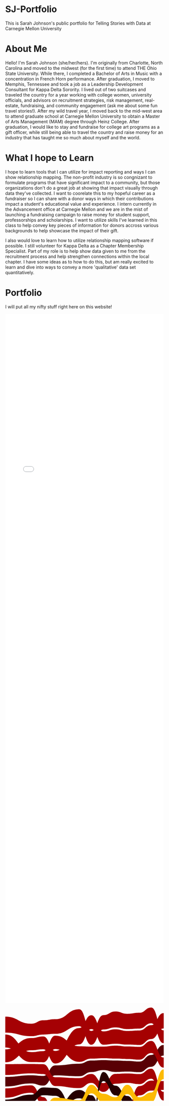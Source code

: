 # SJ-Portfolio
This is Sarah Johnson's public portfolio for Telling Stories with Data at Carnegie Mellon University

# About Me
Hello! I'm Sarah Johnson (she/her/hers). I'm originally from Charlotte, North Carolina and moved to the midwest (for the first time) to attend THE Ohio State University. While there, I completed a Bachelor of Arts in Music with a concentration in French Horn performance. After graduation, I moved to Memphis, Tennessee and took a job as a Leadership Development Consultant for Kappa Delta Sorority. I lived out of two suitcases and traveled the country for a year working with college women, university officials, and advisors on recruitment strategies, risk management, real-estate, fundraising, and community engagement (ask me about some fun travel stories!). After my wild travel year, I moved back to the mid-west area to attend graduate school at Carnegie Mellon University to obtain a Master of Arts Management (MAM) degree through Heinz College. After graduation, I would like to stay and fundraise for college art programs as a gift officer, while still being able to travel the country and raise money for an industry that has taught me so much about myself and the world. 

# What I hope to Learn
I hope to learn tools that I can utilize for impact reporting and ways I can show relationship mapping. The non-profit industry is so congnizant to formulate programs that have significant impact to a community, but those organizations don't do a great job at showing that impact visually through data they've collected. I want to coorelate this to my hopeful career as a fundraiser so I can share with a donor ways in which their contributions impact a student's educational value and experience. I intern currently in the Advancement office at Carnegie Mellon and we are in the mist of launching a fundraising campaign to raise money for student support, professorships and scholarships. I want to utilize skills I've learned in this class to help convey key pieces of information for donors accross various backgrounds to help showcase the impact of their gift. 

I also would love to learn how to utilize relationship mapping software if possible. I still volunteer for Kappa Delta as a Chapter Membership Specialist. Part of my role is to help show data given to me from the recruitment process and help strengthen connections within the local chapter. I have some ideas as to how to do this, but am really excited to learn and dive into ways to convey a more 'qualitative' data set quantitatively. 

# Portfolio
I will put all my nifty stuff right here on this website!
<iframe title="Peanut Slashes to Victory" aria-label="Stacked Bars" id="datawrapper-chart-aYTc9" src="//datawrapper.dwcdn.net/aYTc9/1/" scrolling="no" frameborder="0" style="width: 0; min-width: 100% !important; border: none;" height="2193"></iframe><script type="text/javascript">!function(){"use strict";window.addEventListener("message",function(a){if(void 0!==a.data["datawrapper-height"])for(var e in a.data["datawrapper-height"]){var t=document.getElementById("datawrapper-chart-"+e)||document.querySelector("iframe[src*='"+e+"']");t&&(t.style.height=a.data["datawrapper-height"][e]+"px")}})}();</script>

<svg width="848" height="500" xmlns="http://www.w3.org/2000/svg"><g><path class="layer" d="M0,251.13093501924678C41.30209617755857,251.13093501924678,41.30209617755857,241.39610893749773,82.60419235511714,241.39610893749773C101.84364981504315,241.39610893749773,101.84364981504315,248.22012436525213,121.08310727496917,248.22012436525213C140.00887792848334,248.22012436525213,140.00887792848334,215.66320704055838,158.93464858199755,215.66320704055838C197.09987669543773,215.66320704055838,197.09987669543773,218.4392237804931,235.26510480887794,218.4392237804931C254.50456226880394,218.4392237804931,254.50456226880394,205.18055944439377,273.74401972872994,205.18055944439377C292.77435265104805,205.18055944439377,292.77435265104805,199.03101555834576,311.8046855733662,199.03101555834576C331.04414303329224,199.03101555834576,331.04414303329224,204.93415331454517,350.2836004932182,204.93415331454517C369.20937114673245,204.93415331454517,369.20937114673245,203.76520872310243,388.13514180024663,203.76520872310243C407.37459926017266,203.76520872310243,407.37459926017266,205.60051005769736,426.61405672009863,205.60051005769736C445.53982737361275,205.60051005769736,445.53982737361275,188.47829927051004,464.46559802712693,188.47829927051004C483.70505548705296,188.47829927051004,483.70505548705296,152.8472224235398,502.94451294697905,152.8472224235398C521.8702836004932,152.8472224235398,521.8702836004932,256.6824343122802,540.7960542540073,256.6824343122802C560.0355117139334,256.6824343122802,560.0355117139334,314.33946378550263,579.2749691738595,314.33946378550263C598.3053020961776,314.33946378550263,598.3053020961776,224.0188022097018,617.3356350184956,224.0188022097018C636.5750924784217,224.0188022097018,636.5750924784217,190.5129121908393,655.8145499383477,190.5129121908393C674.7403205918619,190.5129121908393,674.7403205918619,226.8944783402862,693.666091245376,226.8944783402862C712.9055487053021,226.8944783402862,712.9055487053021,225.9649056389259,732.1450061652281,225.9649056389259C751.0707768187424,225.9649056389259,751.0707768187424,260.47332005345356,769.9965474722566,260.47332005345356C789.2360049321826,260.47332005345356,789.2360049321826,265.9560948820712,808.4754623921085,265.9560948820712C828.2377311960543,265.9560948820712,828.2377311960543,222.4507911961042,848,222.4507911961042L848,192.7614427767736C828.2377311960543,192.7614427767736,828.2377311960543,236.59563348551507,808.4754623921085,236.59563348551507C789.2360049321826,236.59563348551507,789.2360049321826,232.03382718699513,769.9965474722566,232.03382718699513C751.0707768187424,232.03382718699513,751.0707768187424,192.947451073838,732.1450061652281,192.947451073838C712.9055487053021,192.947451073838,712.9055487053021,193.9423583760445,693.666091245376,193.9423583760445C674.7403205918619,193.9423583760445,674.7403205918619,157.45500446873913,655.8145499383477,157.45500446873913C636.5750924784217,157.45500446873913,636.5750924784217,193.1320611091832,617.3356350184956,193.1320611091832C598.3053020961776,193.1320611091832,598.3053020961776,292.67394061012163,579.2749691738595,292.67394061012163C560.0355117139334,292.67394061012163,560.0355117139334,229.02072236410612,540.7960542540073,229.02072236410612C521.8702836004932,229.02072236410612,521.8702836004932,119.21521098412646,502.94451294697905,119.21521098412646C483.70505548705296,119.21521098412646,483.70505548705296,150.65832839038882,464.46559802712693,150.65832839038882C445.53982737361275,150.65832839038882,445.53982737361275,171.70606789065204,426.61405672009863,171.70606789065204C407.37459926017266,171.70606789065204,407.37459926017266,169.62935524323245,388.13514180024663,169.62935524323245C369.20937114673245,169.62935524323245,369.20937114673245,168.47986043222465,350.2836004932182,168.47986043222465C331.04414303329224,168.47986043222465,331.04414303329224,167.14849782284054,311.8046855733662,167.14849782284054C292.77435265104805,167.14849782284054,292.77435265104805,168.5008087084715,273.74401972872994,168.5008087084715C254.50456226880394,168.5008087084715,254.50456226880394,178.63477444049184,235.26510480887794,178.63477444049184C197.09987669543773,178.63477444049184,197.09987669543773,183.96667500778472,158.93464858199755,183.96667500778472C140.00887792848334,183.96667500778472,140.00887792848334,217.48516233607512,121.08310727496917,217.48516233607512C101.84364981504315,217.48516233607512,101.84364981504315,215.4247036111658,82.60419235511714,215.4247036111658C41.30209617755857,215.4247036111658,41.30209617755857,220.55911259271562,0,220.55911259271562Z" fill="#590004" title="Brazil"></path><path class="layer" d="M0,174.04943689047815C41.30209617755857,174.04943689047815,41.30209617755857,135.751368807363,82.60419235511714,135.751368807363C101.84364981504315,135.751368807363,101.84364981504315,132.62721909442584,121.08310727496917,132.62721909442584C140.00887792848334,132.62721909442584,140.00887792848334,177.96667500778472,158.93464858199755,177.96667500778472C197.09987669543773,177.96667500778472,197.09987669543773,117.28732074139761,235.26510480887794,117.28732074139761C254.50456226880394,117.28732074139761,254.50456226880394,68.46067385162698,273.74401972872994,68.46067385162698C292.77435265104805,68.46067385162698,292.77435265104805,118.1457153551352,311.8046855733662,118.1457153551352C331.04414303329224,118.1457153551352,331.04414303329224,115.2177749220431,350.2836004932182,115.2177749220431C369.20937114673245,115.2177749220431,369.20937114673245,117.86078603962444,388.13514180024663,117.86078603962444C407.37459926017266,117.86078603962444,407.37459926017266,119.09368660620653,426.61405672009863,119.09368660620653C445.53982737361275,119.09368660620653,445.53982737361275,100.20162331002199,464.46559802712693,100.20162331002199C483.70505548705296,100.20162331002199,483.70505548705296,66.54058943082342,502.94451294697905,66.54058943082342C521.8702836004932,66.54058943082342,521.8702836004932,69.32424574551335,540.7960542540073,69.32424574551335C560.0355117139334,69.32424574551335,560.0355117139334,76.25741136250733,579.2749691738595,76.25741136250733C598.3053020961776,76.25741136250733,598.3053020961776,67.21355973801072,617.3356350184956,67.21355973801072C636.5750924784217,67.21355973801072,636.5750924784217,68.87933844498428,655.8145499383477,68.87933844498428C674.7403205918619,68.87933844498428,674.7403205918619,59.922032894429364,693.666091245376,59.922032894429364C712.9055487053021,59.922032894429364,712.9055487053021,54.97416050587991,732.1450061652281,54.97416050587991C751.0707768187424,54.97416050587991,751.0707768187424,64.48596108694419,769.9965474722566,64.48596108694419C789.2360049321826,64.48596108694419,789.2360049321826,65.00850814746903,808.4754623921085,65.00850814746903C828.2377311960543,65.00850814746903,828.2377311960543,65.5657644276456,848,65.5657644276456L848,23.308308663966578C828.2377311960543,23.308308663966578,828.2377311960543,22.238788619047607,808.4754623921085,22.238788619047607C789.2360049321826,22.238788619047607,789.2360049321826,22.215741934510362,769.9965474722566,22.215741934510362C751.0707768187424,22.215741934510362,751.0707768187424,11.278583493635123,732.1450061652281,11.278583493635123C712.9055487053021,11.278583493635123,712.9055487053021,16.37601290617872,693.666091245376,16.37601290617872C674.7403205918619,16.37601290617872,674.7403205918619,27.862442029117332,655.8145499383477,27.862442029117332C636.5750924784217,27.862442029117332,636.5750924784217,24.636848273591372,617.3356350184956,24.636848273591372C598.3053020961776,24.636848273591372,598.3053020961776,34.63876031970498,579.2749691738595,34.63876031970498C560.0355117139334,34.63876031970498,560.0355117139334,25.259494303388784,540.7960542540073,25.259494303388784C521.8702836004932,25.259494303388784,521.8702836004932,17.814430115959404,502.94451294697905,17.814430115959404C483.70505548705296,17.814430115959404,483.70505548705296,56.109466621585696,464.46559802712693,56.109466621585696C445.53982737361275,56.109466621585696,445.53982737361275,72.9589740366036,426.61405672009863,72.9589740366036C407.37459926017266,72.9589740366036,407.37459926017266,74.46105978970184,388.13514180024663,74.46105978970184C369.20937114673245,74.46105978970184,369.20937114673245,69.19684411830924,350.2836004932182,69.19684411830924C331.04414303329224,69.19684411830924,331.04414303329224,75.76241718000767,311.8046855733662,75.76241718000767C292.77435265104805,75.76241718000767,292.77435265104805,24.502035834503868,273.74401972872994,24.502035834503868C254.50456226880394,24.502035834503868,254.50456226880394,65.20657252658125,235.26510480887794,65.20657252658125C197.09987669543773,65.20657252658125,197.09987669543773,138.01340368303792,158.93464858199755,138.01340368303792C140.00887792848334,138.01340368303792,140.00887792848334,91.91064520039217,121.08310727496917,91.91064520039217C101.84364981504315,91.91064520039217,101.84364981504315,97.09302418863123,82.60419235511714,97.09302418863123C41.30209617755857,97.09302418863123,41.30209617755857,132.97435478396878,0,132.97435478396878Z" fill="#a50101" title="Switzerland"></path><path class="layer" d="M0,439.071154064261C41.30209617755857,439.071154064261,41.30209617755857,416.5995034713783,82.60419235511714,416.5995034713783C101.84364981504315,416.5995034713783,101.84364981504315,427.4525920073111,121.08310727496917,427.4525920073111C140.00887792848334,427.4525920073111,140.00887792848334,430.91916280328377,158.93464858199755,430.91916280328377C197.09987669543773,430.91916280328377,197.09987669543773,450.2603944599269,235.26510480887794,450.2603944599269C254.50456226880394,450.2603944599269,254.50456226880394,433.04475099084146,273.74401972872994,433.04475099084146C292.77435265104805,433.04475099084146,292.77435265104805,412.8085805252251,311.8046855733662,412.8085805252251C331.04414303329224,412.8085805252251,331.04414303329224,423.02367011115973,350.2836004932182,423.02367011115973C369.20937114673245,423.02367011115973,369.20937114673245,438.33236814174273,388.13514180024663,438.33236814174273C407.37459926017266,438.33236814174273,407.37459926017266,418.5332150524294,426.61405672009863,418.5332150524294C445.53982737361275,418.5332150524294,445.53982737361275,440.2114771328157,464.46559802712693,440.2114771328157C483.70505548705296,440.2114771328157,483.70505548705296,429.1854905290218,502.94451294697905,429.1854905290218C521.8702836004932,429.1854905290218,521.8702836004932,418.73784151563603,540.7960542540073,418.73784151563603C560.0355117139334,418.73784151563603,560.0355117139334,387.9685897476801,579.2749691738595,387.9685897476801C598.3053020961776,387.9685897476801,598.3053020961776,369.83646124772696,617.3356350184956,369.83646124772696C636.5750924784217,369.83646124772696,636.5750924784217,342.8312698861528,655.8145499383477,342.8312698861528C674.7403205918619,342.8312698861528,674.7403205918619,372.26083424741375,693.666091245376,372.26083424741375C712.9055487053021,372.26083424741375,712.9055487053021,352.3589677732575,732.1450061652281,352.3589677732575C751.0707768187424,352.3589677732575,751.0707768187424,348.4453104733793,769.9965474722566,348.4453104733793C789.2360049321826,348.4453104733793,789.2360049321826,353.2032641821569,808.4754623921085,353.2032641821569C828.2377311960543,353.2032641821569,828.2377311960543,345.3385541304002,848,345.3385541304002L848,325.63610119412573C828.2377311960543,325.63610119412573,828.2377311960543,333.4947242434842,808.4754623921085,333.4947242434842C789.2360049321826,333.4947242434842,789.2360049321826,328.44925185568945,769.9965474722566,328.44925185568945C751.0707768187424,328.44925185568945,751.0707768187424,331.87265267792,732.1450061652281,331.87265267792C712.9055487053021,331.87265267792,712.9055487053021,353.418484351624,693.666091245376,353.418484351624C674.7403205918619,353.418484351624,674.7403205918619,324.5538167366664,655.8145499383477,324.5538167366664C636.5750924784217,324.5538167366664,636.5750924784217,351.8458364616113,617.3356350184956,351.8458364616113C598.3053020961776,351.8458364616113,598.3053020961776,370.6342331122709,579.2749691738595,370.6342331122709C560.0355117139334,370.6342331122709,560.0355117139334,401.05333321856114,540.7960542540073,401.05333321856114C521.8702836004932,401.05333321856114,521.8702836004932,411.29955446539327,502.94451294697905,411.29955446539327C483.70505548705296,411.29955446539327,483.70505548705296,422.6000792587863,464.46559802712693,422.6000792587863C445.53982737361275,422.6000792587863,445.53982737361275,400.81421863139036,426.61405672009863,400.81421863139036C407.37459926017266,400.81421863139036,407.37459926017266,421.4843489911408,388.13514180024663,421.4843489911408C369.20937114673245,421.4843489911408,369.20937114673245,406.4093954245934,350.2836004932182,406.4093954245934C331.04414303329224,406.4093954245934,331.04414303329224,396.98534985637946,311.8046855733662,396.98534985637946C292.77435265104805,396.98534985637946,292.77435265104805,417.294310729711,273.74401972872994,417.294310729711C254.50456226880394,417.294310729711,254.50456226880394,435.5780834423892,235.26510480887794,435.5780834423892C197.09987669543773,435.5780834423892,197.09987669543773,418.3379481945114,158.93464858199755,418.3379481945114C140.00887792848334,418.3379481945114,140.00887792848334,415.62634068249633,121.08310727496917,415.62634068249633C101.84364981504315,415.62634068249633,101.84364981504315,404.78277172418433,82.60419235511714,404.78277172418433C41.30209617755857,404.78277172418433,41.30209617755857,427.2566701560585,0,427.2566701560585Z" fill="#250001" title="China"></path><path class="layer" d="M0,214.55911259271562C41.30209617755857,214.55911259271562,41.30209617755857,209.4247036111658,82.60419235511714,209.4247036111658C101.84364981504315,209.4247036111658,101.84364981504315,211.48516233607506,121.08310727496917,211.48516233607506C140.00887792848334,211.48516233607506,140.00887792848334,249.6479083803635,158.93464858199755,249.6479083803635C197.09987669543773,249.6479083803635,197.09987669543773,256.27282908082634,235.26510480887794,256.27282908082634C254.50456226880394,256.27282908082634,254.50456226880394,239.79943260107768,273.74401972872994,239.79943260107768C292.77435265104805,239.79943260107768,292.77435265104805,268.2614736750054,311.8046855733662,268.2614736750054C331.04414303329224,268.2614736750054,331.04414303329224,242.44240340670044,350.2836004932182,242.44240340670044C369.20937114673245,242.44240340670044,369.20937114673245,239.86121841897054,388.13514180024663,239.86121841897054C407.37459926017266,239.86121841897054,407.37459926017266,243.65012246986197,426.61405672009863,243.65012246986197C445.53982737361275,243.65012246986197,445.53982737361275,226.47429332208318,464.46559802712693,226.47429332208318C483.70505548705296,226.47429332208318,483.70505548705296,295.6364576455965,502.94451294697905,295.6364576455965C521.8702836004932,295.6364576455965,521.8702836004932,288.8674768322952,540.7960542540073,288.8674768322952C560.0355117139334,288.8674768322952,560.0355117139334,258.67535273403854,579.2749691738595,258.67535273403854C598.3053020961776,258.67535273403854,598.3053020961776,257.18386261204677,617.3356350184956,257.18386261204677C636.5750924784217,257.18386261204677,636.5750924784217,261.4324342216583,655.8145499383477,261.4324342216583C674.7403205918619,261.4324342216583,674.7403205918619,261.73502996719657,693.666091245376,261.73502996719657C712.9055487053021,261.73502996719657,712.9055487053021,263.2002950447391,732.1450061652281,263.2002950447391C751.0707768187424,263.2002950447391,751.0707768187424,226.03382718699515,769.9965474722566,226.03382718699515C789.2360049321826,226.03382718699515,789.2360049321826,230.59563348551507,808.4754623921085,230.59563348551507C828.2377311960543,230.59563348551507,828.2377311960543,257.98394826103055,848,257.98394826103055L848,228.45079119610418C828.2377311960543,228.45079119610418,828.2377311960543,200.6125565950988,808.4754623921085,200.6125565950988C789.2360049321826,200.6125565950988,789.2360049321826,195.44891620192567,769.9965474722566,195.44891620192567C751.0707768187424,195.44891620192567,751.0707768187424,231.9649056389259,732.1450061652281,231.9649056389259C712.9055487053021,231.9649056389259,712.9055487053021,232.8944783402862,693.666091245376,232.8944783402862C674.7403205918619,232.8944783402862,674.7403205918619,235.1965382789306,655.8145499383477,235.1965382789306C636.5750924784217,235.1965382789306,636.5750924784217,230.0188022097018,617.3356350184956,230.0188022097018C598.3053020961776,230.0188022097018,598.3053020961776,232.84495337456016,579.2749691738595,232.84495337456016C560.0355117139334,232.84495337456016,560.0355117139334,262.6824343122801,540.7960542540073,262.6824343122801C521.8702836004932,262.6824343122801,521.8702836004932,268.0954515476112,502.94451294697905,268.0954515476112C483.70505548705296,268.0954515476112,483.70505548705296,194.47829927051004,464.46559802712693,194.47829927051004C445.53982737361275,194.47829927051004,445.53982737361275,211.6005100576974,426.61405672009863,211.6005100576974C407.37459926017266,211.6005100576974,407.37459926017266,209.76520872310243,388.13514180024663,209.76520872310243C369.20937114673245,209.76520872310243,369.20937114673245,210.9341533145452,350.2836004932182,210.9341533145452C331.04414303329224,210.9341533145452,331.04414303329224,240.19983749513506,311.8046855733662,240.19983749513506C292.77435265104805,240.19983749513506,292.77435265104805,211.18055944439374,273.74401972872994,211.18055944439374C254.50456226880394,211.18055944439374,254.50456226880394,224.43922378049308,235.26510480887794,224.43922378049308C197.09987669543773,224.43922378049308,197.09987669543773,221.66320704055835,158.93464858199755,221.66320704055835C140.00887792848334,221.66320704055835,140.00887792848334,180.19708834603512,121.08310727496917,180.19708834603512C101.84364981504315,180.19708834603512,101.84364981504315,179.60174097581907,82.60419235511714,179.60174097581907C41.30209617755857,179.60174097581907,41.30209617755857,180.04943689047815,0,180.04943689047815Z" fill="#a50104" title="Euro area"></path><path class="layer" d="M0,286.6527529522469C41.30209617755857,286.6527529522469,41.30209617755857,271.21946236815234,82.60419235511714,271.21946236815234C101.84364981504315,271.21946236815234,101.84364981504315,308.68364709731355,121.08310727496917,308.68364709731355C140.00887792848334,308.68364709731355,140.00887792848334,369.1029375053711,158.93464858199755,369.1029375053711C197.09987669543773,369.1029375053711,197.09987669543773,352.04237164778317,235.26510480887794,352.04237164778317C254.50456226880394,352.04237164778317,254.50456226880394,336.4777142280597,273.74401972872994,336.4777142280597C292.77435265104805,336.4777142280597,292.77435265104805,335.0993759757845,311.8046855733662,335.0993759757845C331.04414303329224,335.0993759757845,331.04414303329224,346.95042927994496,350.2836004932182,346.95042927994496C369.20937114673245,346.95042927994496,369.20937114673245,341.3085964619392,388.13514180024663,341.3085964619392C407.37459926017266,341.3085964619392,407.37459926017266,279.5355941678243,426.61405672009863,279.5355941678243C445.53982737361275,279.5355941678243,445.53982737361275,264.28681677929956,464.46559802712693,264.28681677929956C483.70505548705296,264.28681677929956,483.70505548705296,262.0954515476112,502.94451294697905,262.0954515476112C521.8702836004932,262.0954515476112,521.8702836004932,223.02072236410612,540.7960542540073,223.02072236410612C560.0355117139334,223.02072236410612,560.0355117139334,226.84495337456013,579.2749691738595,226.84495337456013C598.3053020961776,226.84495337456013,598.3053020961776,288.63460224038425,617.3356350184956,288.63460224038425C636.5750924784217,288.63460224038425,636.5750924784217,291.5149313502058,655.8145499383477,291.5149313502058C674.7403205918619,291.5149313502058,674.7403205918619,294.2916485241467,693.666091245376,294.2916485241467C712.9055487053021,294.2916485241467,712.9055487053021,297.7051063769255,732.1450061652281,297.7051063769255C751.0707768187424,297.7051063769255,751.0707768187424,293.8057128832304,769.9965474722566,293.8057128832304C789.2360049321826,293.8057128832304,789.2360049321826,298.264424444875,808.4754623921085,298.264424444875C828.2377311960543,298.264424444875,828.2377311960543,290.4752157009226,848,290.4752157009226L848,263.98394826103055C828.2377311960543,263.98394826103055,828.2377311960543,271.9560948820712,808.4754623921085,271.9560948820712C789.2360049321826,271.9560948820712,789.2360049321826,266.4733200534535,769.9965474722566,266.4733200534535C751.0707768187424,266.4733200534535,751.0707768187424,269.2002950447391,732.1450061652281,269.2002950447391C712.9055487053021,269.2002950447391,712.9055487053021,267.7350299671966,693.666091245376,267.7350299671966C674.7403205918619,267.7350299671966,674.7403205918619,267.43243422165835,655.8145499383477,267.43243422165835C636.5750924784217,267.43243422165835,636.5750924784217,263.1838626120468,617.3356350184956,263.1838626120468C598.3053020961776,263.1838626120468,598.3053020961776,199.5750760407766,579.2749691738595,199.5750760407766C560.0355117139334,199.5750760407766,560.0355117139334,193.8738650706765,540.7960542540073,193.8738650706765C521.8702836004932,193.8738650706765,521.8702836004932,233.8800840956621,502.94451294697905,233.8800840956621C483.70505548705296,233.8800840956621,483.70505548705296,232.47429332208316,464.46559802712693,232.47429332208316C445.53982737361275,232.47429332208316,445.53982737361275,249.650122469862,426.61405672009863,249.650122469862C407.37459926017266,249.650122469862,407.37459926017266,315.3420982332668,388.13514180024663,315.3420982332668C369.20937114673245,315.3420982332668,369.20937114673245,319.51050668733524,350.2836004932182,319.51050668733524C331.04414303329224,319.51050668733524,331.04414303329224,308.21372503789365,311.8046855733662,308.21372503789365C292.77435265104805,308.21372503789365,292.77435265104805,311.78158524931564,273.74401972872994,311.78158524931564C254.50456226880394,311.78158524931564,254.50456226880394,326.90545295636394,235.26510480887794,326.90545295636394C197.09987669543773,326.90545295636394,197.09987669543773,346.6019532579565,158.93464858199755,346.6019532579565C140.00887792848334,346.6019532579565,140.00887792848334,284.96975152444,121.08310727496917,284.96975152444C101.84364981504315,284.96975152444,101.84364981504315,247.39610893749773,82.60419235511714,247.39610893749773C41.30209617755857,247.39610893749773,41.30209617755857,257.1309350192468,0,257.1309350192468Z" fill="#a50104" title="Britain"></path><path class="layer" d="M0,398.85397475739035C41.30209617755857,398.85397475739035,41.30209617755857,358.1526783820118,82.60419235511714,358.1526783820118C101.84364981504315,358.1526783820118,101.84364981504315,366.3873677108591,121.08310727496917,366.3873677108591C140.00887792848334,366.3873677108591,140.00887792848334,340.60195325795644,158.93464858199755,340.60195325795644C197.09987669543773,340.60195325795644,197.09987669543773,288.64874543697834,235.26510480887794,288.64874543697834C254.50456226880394,288.64874543697834,254.50456226880394,305.7815852493157,273.74401972872994,305.7815852493157C292.77435265104805,305.7815852493157,292.77435265104805,367.52418657796005,311.8046855733662,367.52418657796005C331.04414303329224,367.52418657796005,331.04414303329224,375.64793858851965,350.2836004932182,375.64793858851965C369.20937114673245,375.64793858851965,369.20937114673245,367.9564031171436,388.13514180024663,367.9564031171436C407.37459926017266,367.9564031171436,407.37459926017266,370.8891137739073,426.61405672009863,370.8891137739073C445.53982737361275,370.8891137739073,445.53982737361275,365.3680449519407,464.46559802712693,365.3680449519407C483.70505548705296,365.3680449519407,483.70505548705296,381.17266585466,502.94451294697905,381.17266585466C521.8702836004932,381.17266585466,521.8702836004932,371.28382938847864,540.7960542540073,371.28382938847864C560.0355117139334,371.28382938847864,560.0355117139334,340.48282775142167,579.2749691738595,340.48282775142167C598.3053020961776,340.48282775142167,598.3053020961776,345.8458364616113,617.3356350184956,345.8458364616113C636.5750924784217,345.8458364616113,636.5750924784217,318.5538167366664,655.8145499383477,318.5538167366664C674.7403205918619,318.5538167366664,674.7403205918619,322.0013740172499,693.666091245376,322.0013740172499C712.9055487053021,322.0013740172499,712.9055487053021,325.87265267792,732.1450061652281,325.87265267792C751.0707768187424,325.87265267792,751.0707768187424,322.44925185568945,769.9965474722566,322.44925185568945C789.2360049321826,322.44925185568945,789.2360049321826,327.4947242434842,808.4754623921085,327.4947242434842C828.2377311960543,327.4947242434842,828.2377311960543,319.6361011941257,848,319.6361011941257L848,296.4752157009226C828.2377311960543,296.4752157009226,828.2377311960543,304.2644244448749,808.4754623921085,304.2644244448749C789.2360049321826,304.2644244448749,789.2360049321826,299.80571288323046,769.9965474722566,299.80571288323046C751.0707768187424,299.80571288323046,751.0707768187424,303.7051063769255,732.1450061652281,303.7051063769255C712.9055487053021,303.7051063769255,712.9055487053021,300.2916485241467,693.666091245376,300.2916485241467C674.7403205918619,300.2916485241467,674.7403205918619,297.5149313502058,655.8145499383477,297.5149313502058C636.5750924784217,297.5149313502058,636.5750924784217,323.4526819300391,617.3356350184956,323.4526819300391C598.3053020961776,323.4526819300391,598.3053020961776,320.33946378550263,579.2749691738595,320.33946378550263C560.0355117139334,320.33946378550263,560.0355117139334,352.0002580202701,540.7960542540073,352.0002580202701C521.8702836004932,352.0002580202701,521.8702836004932,360.8787804264902,502.94451294697905,360.8787804264902C483.70505548705296,360.8787804264902,483.70505548705296,341.8290966844471,464.46559802712693,341.8290966844471C445.53982737361275,341.8290966844471,445.53982737361275,351.6809355474948,426.61405672009863,351.6809355474948C407.37459926017266,351.6809355474948,407.37459926017266,347.3085964619392,388.13514180024663,347.3085964619392C369.20937114673245,347.3085964619392,369.20937114673245,352.95042927994496,350.2836004932182,352.95042927994496C331.04414303329224,352.95042927994496,331.04414303329224,341.0993759757845,311.8046855733662,341.0993759757845C292.77435265104805,341.0993759757845,292.77435265104805,278.91017748041725,273.74401972872994,278.91017748041725C254.50456226880394,278.91017748041725,254.50456226880394,262.2728290808264,235.26510480887794,262.2728290808264C197.09987669543773,262.2728290808264,197.09987669543773,316.8929754469059,158.93464858199755,316.8929754469059C140.00887792848334,316.8929754469059,140.00887792848334,343.8076355153702,121.08310727496917,343.8076355153702C101.84364981504315,343.8076355153702,101.84364981504315,335.8229783289246,82.60419235511714,335.8229783289246C41.30209617755857,335.8229783289246,41.30209617755857,381.92842050544743,0,381.92842050544743Z" fill="#250001" title="Japan"></path><path class="layer" d="M0,375.92842050544743C41.30209617755857,375.92842050544743,41.30209617755857,379.5869947830501,82.60419235511714,379.5869947830501C101.84364981504315,379.5869947830501,101.84364981504315,388.5180764065999,121.08310727496917,388.5180764065999C140.00887792848334,388.5180764065999,140.00887792848334,391.27371426620647,158.93464858199755,391.27371426620647C197.09987669543773,391.27371426620647,197.09987669543773,406.1223191631204,235.26510480887794,406.1223191631204C254.50456226880394,406.1223191631204,254.50456226880394,388.8256952411447,273.74401972872994,388.8256952411447C292.77435265104805,388.8256952411447,292.77435265104805,390.98534985637946,311.8046855733662,390.98534985637946C331.04414303329224,390.98534985637946,331.04414303329224,400.4093954245934,350.2836004932182,400.4093954245934C369.20937114673245,400.4093954245934,369.20937114673245,392.42392275261045,388.13514180024663,392.42392275261045C407.37459926017266,392.42392275261045,407.37459926017266,394.8142186313903,426.61405672009863,394.8142186313903C445.53982737361275,394.8142186313903,445.53982737361275,392.34511559614526,464.46559802712693,392.34511559614526C483.70505548705296,392.34511559614526,483.70505548705296,354.8787804264902,502.94451294697905,354.8787804264902C521.8702836004932,354.8787804264902,521.8702836004932,346.0002580202701,540.7960542540073,346.0002580202701C560.0355117139334,346.0002580202701,560.0355117139334,364.6342331122709,579.2749691738595,364.6342331122709C598.3053020961776,364.6342331122709,598.3053020961776,436.1202823307161,617.3356350184956,436.1202823307161C636.5750924784217,436.1202823307161,636.5750924784217,432.24390082911634,655.8145499383477,432.24390082911634C674.7403205918619,432.24390082911634,674.7403205918619,419.86061611557056,693.666091245376,419.86061611557056C712.9055487053021,419.86061611557056,712.9055487053021,447.9236739103542,732.1450061652281,447.9236739103542C751.0707768187424,447.9236739103542,751.0707768187424,395.28126146662447,769.9965474722566,395.28126146662447C789.2360049321826,395.28126146662447,789.2360049321826,422.1916988267461,808.4754623921085,422.1916988267461C828.2377311960543,422.1916988267461,828.2377311960543,415.7458187070331,848,415.7458187070331L848,398.6536536317404C828.2377311960543,398.6536536317404,828.2377311960543,405.80008789900774,808.4754623921085,405.80008789900774C789.2360049321826,405.80008789900774,789.2360049321826,378.6683166871384,769.9965474722566,378.6683166871384C751.0707768187424,378.6683166871384,751.0707768187424,431.31144668502264,732.1450061652281,431.31144668502264C712.9055487053021,431.31144668502264,712.9055487053021,402.07038706852995,693.666091245376,402.07038706852995C674.7403205918619,402.07038706852995,674.7403205918619,417.82502574803,655.8145499383477,417.82502574803C636.5750924784217,417.82502574803,636.5750924784217,420.7868351118523,617.3356350184956,420.7868351118523C598.3053020961776,420.7868351118523,598.3053020961776,346.48282775142167,579.2749691738595,346.48282775142167C560.0355117139334,346.48282775142167,560.0355117139334,325.891837146017,540.7960542540073,325.891837146017C521.8702836004932,325.891837146017,521.8702836004932,333.24134973202194,502.94451294697905,333.24134973202194C483.70505548705296,333.24134973202194,483.70505548705296,371.36804495194065,464.46559802712693,371.36804495194065C445.53982737361275,371.36804495194065,445.53982737361275,376.88911377390735,426.61405672009863,376.88911377390735C407.37459926017266,376.88911377390735,407.37459926017266,373.9564031171436,388.13514180024663,373.9564031171436C369.20937114673245,373.9564031171436,369.20937114673245,381.6479385885197,350.2836004932182,381.6479385885197C331.04414303329224,381.6479385885197,331.04414303329224,373.52418657796005,311.8046855733662,373.52418657796005C292.77435265104805,373.52418657796005,292.77435265104805,371.36121439381935,273.74401972872994,371.36121439381935C254.50456226880394,371.36121439381935,254.50456226880394,388.411814820133,235.26510480887794,388.411814820133C197.09987669543773,388.411814820133,197.09987669543773,375.10293750537113,158.93464858199755,375.10293750537113C140.00887792848334,375.10293750537113,140.00887792848334,372.3873677108591,121.08310727496917,372.3873677108591C101.84364981504315,372.3873677108591,101.84364981504315,364.15267838201174,82.60419235511714,364.15267838201174C41.30209617755857,364.15267838201174,41.30209617755857,355.6014432159057,0,355.6014432159057Z" fill="#b8afaf" title="Mexico"></path><path class="layer" d="M0,79.79731520158755C41.30209617755857,79.79731520158755,41.30209617755857,91.09302418863125,82.60419235511714,91.09302418863125C101.84364981504315,91.09302418863125,101.84364981504315,85.91064520039217,121.08310727496917,85.91064520039217C140.00887792848334,85.91064520039217,140.00887792848334,83.61510318096197,158.93464858199755,83.61510318096197C197.09987669543773,83.61510318096197,197.09987669543773,59.20657252658127,235.26510480887794,59.20657252658127C254.50456226880394,59.20657252658127,254.50456226880394,118.30706208649133,273.74401972872994,118.30706208649133C292.77435265104805,118.30706208649133,292.77435265104805,69.76241718000767,311.8046855733662,69.76241718000767C331.04414303329224,69.76241718000767,331.04414303329224,63.196844118309244,350.2836004932182,63.196844118309244C369.20937114673245,63.196844118309244,369.20937114673245,68.46105978970184,388.13514180024663,68.46105978970184C407.37459926017266,68.46105978970184,407.37459926017266,66.95897403660362,426.61405672009863,66.95897403660362C445.53982737361275,66.95897403660362,445.53982737361275,50.10946662158571,464.46559802712693,50.10946662158571C483.70505548705296,50.10946662158571,483.70505548705296,113.21521098412643,502.94451294697905,113.21521098412643C521.8702836004932,113.21521098412643,521.8702836004932,111.81451888205402,540.7960542540073,111.81451888205402C560.0355117139334,111.81451888205402,560.0355117139334,155.7311478561343,579.2749691738595,155.7311478561343C598.3053020961776,155.7311478561343,598.3053020961776,108.80424269781867,617.3356350184956,108.80424269781867C636.5750924784217,108.80424269781867,636.5750924784217,111.47609013301172,655.8145499383477,111.47609013301172C674.7403205918619,111.47609013301172,674.7403205918619,104.12286298185056,693.666091245376,104.12286298185056C712.9055487053021,104.12286298185056,712.9055487053021,101.29231154160952,732.1450061652281,101.29231154160952C751.0707768187424,101.29231154160952,751.0707768187424,189.44891620192567,769.9965474722566,189.44891620192567C789.2360049321826,189.44891620192567,789.2360049321826,108.85739095030934,808.4754623921085,108.85739095030934C828.2377311960543,108.85739095030934,828.2377311960543,186.76144277677363,848,186.76144277677363L848,155.40874970538948C828.2377311960543,155.40874970538948,828.2377311960543,71.00850814746904,808.4754623921085,71.00850814746904C789.2360049321826,71.00850814746904,789.2360049321826,155.7130441694752,769.9965474722566,155.7130441694752C751.0707768187424,155.7130441694752,751.0707768187424,60.97416050587992,732.1450061652281,60.97416050587992C712.9055487053021,60.97416050587992,712.9055487053021,65.92203289442936,693.666091245376,65.92203289442936C674.7403205918619,65.92203289442936,674.7403205918619,74.8793384449843,655.8145499383477,74.8793384449843C636.5750924784217,74.8793384449843,636.5750924784217,73.21355973801073,617.3356350184956,73.21355973801073C598.3053020961776,73.21355973801073,598.3053020961776,122.04835852806431,579.2749691738595,122.04835852806431C560.0355117139334,122.04835852806431,560.0355117139334,75.32424574551335,540.7960542540073,75.32424574551335C521.8702836004932,75.32424574551335,521.8702836004932,72.54058943082342,502.94451294697905,72.54058943082342C483.70505548705296,72.54058943082342,483.70505548705296,0,464.46559802712693,0C445.53982737361275,0,445.53982737361275,16.606587449266254,426.61405672009863,16.606587449266254C407.37459926017266,16.606587449266254,407.37459926017266,19.975579209374605,388.13514180024663,19.975579209374605C369.20937114673245,19.975579209374605,369.20937114673245,12.541880756146979,350.2836004932182,12.541880756146979C331.04414303329224,12.541880756146979,331.04414303329224,24.170829850325525,311.8046855733662,24.170829850325525C292.77435265104805,24.170829850325525,292.77435265104805,74.46067385162696,273.74401972872994,74.46067385162696C254.50456226880394,74.46067385162696,254.50456226880394,5.519469730345924,235.26510480887794,5.519469730345924C197.09987669543773,5.519469730345924,197.09987669543773,37.08083719671619,158.93464858199755,37.08083719671619C140.00887792848334,37.08083719671619,140.00887792848334,40.54740799268882,121.08310727496917,40.54740799268882C101.84364981504315,40.54740799268882,101.84364981504315,51.400496528621744,82.60419235511714,51.400496528621744C41.30209617755857,51.400496528621744,41.30209617755857,28.928845935738973,0,28.928845935738973Z" fill="#A50104" title="Norway"></path><path class="layer" d="M0,421.2566701560585C41.30209617755857,421.2566701560585,41.30209617755857,398.78277172418433,82.60419235511714,398.78277172418433C101.84364981504315,398.78277172418433,101.84364981504315,409.62634068249645,121.08310727496917,409.62634068249645C140.00887792848334,409.62634068249645,140.00887792848334,412.3379481945114,158.93464858199755,412.3379481945114C197.09987669543773,412.3379481945114,197.09987669543773,429.57808344238913,235.26510480887794,429.57808344238913C254.50456226880394,429.57808344238913,254.50456226880394,411.2943107297109,273.74401972872994,411.2943107297109C292.77435265104805,411.2943107297109,292.77435265104805,433.5937904104136,311.8046855733662,433.5937904104136C331.04414303329224,433.5937904104136,331.04414303329224,444.6917534220045,350.2836004932182,444.6917534220045C369.20937114673245,444.6917534220045,369.20937114673245,415.4843489911408,388.13514180024663,415.4843489911408C407.37459926017266,415.4843489911408,407.37459926017266,441.47142385536034,426.61405672009863,441.47142385536034C445.53982737361275,441.47142385536034,445.53982737361275,462.71306962499904,464.46559802712693,462.71306962499904C483.70505548705296,462.71306962499904,483.70505548705296,462.18556988404066,502.94451294697905,462.18556988404066C521.8702836004932,462.18556988404066,521.8702836004932,436.902515750363,540.7960542540073,436.902515750363C560.0355117139334,436.902515750363,560.0355117139334,445.361239680295,579.2749691738595,445.361239680295C598.3053020961776,445.361239680295,598.3053020961776,455.3631517264087,617.3356350184956,455.3631517264087C636.5750924784217,455.3631517264087,636.5750924784217,452.1375579708826,655.8145499383477,452.1375579708826C674.7403205918619,452.1375579708826,674.7403205918619,463.62398709382126,693.666091245376,463.62398709382126C712.9055487053021,463.62398709382126,712.9055487053021,468.7214165063649,732.1450061652281,468.7214165063649C751.0707768187424,468.7214165063649,751.0707768187424,457.7842580654897,769.9965474722566,457.7842580654897C789.2360049321826,457.7842580654897,789.2360049321826,457.76121138095255,808.4754623921085,457.76121138095255C828.2377311960543,457.76121138095255,828.2377311960543,456.69169133603344,848,456.69169133603344L848,443.5382711405994C828.2377311960543,443.5382711405994,828.2377311960543,447.0899708136067,808.4754623921085,447.0899708136067C789.2360049321826,447.0899708136067,789.2360049321826,444.2713980708892,769.9965474722566,444.2713980708892C751.0707768187424,444.2713980708892,751.0707768187424,453.9236739103541,732.1450061652281,453.9236739103541C712.9055487053021,453.9236739103541,712.9055487053021,448.9090216393864,693.666091245376,448.9090216393864C674.7403205918619,448.9090216393864,674.7403205918619,438.24390082911634,655.8145499383477,438.24390082911634C636.5750924784217,438.24390082911634,636.5750924784217,442.1202823307161,617.3356350184956,442.1202823307161C598.3053020961776,442.1202823307161,598.3053020961776,435.49786188566407,579.2749691738595,435.49786188566407C560.0355117139334,435.49786188566407,560.0355117139334,424.73784151563603,540.7960542540073,424.73784151563603C521.8702836004932,424.73784151563603,521.8702836004932,453.3721934760585,502.94451294697905,453.3721934760585C483.70505548705296,453.3721934760585,483.70505548705296,446.2114771328157,464.46559802712693,446.2114771328157C445.53982737361275,446.2114771328157,445.53982737361275,424.53321505242934,426.61405672009863,424.53321505242934C407.37459926017266,424.53321505242934,407.37459926017266,398.4239227526105,388.13514180024663,398.4239227526105C369.20937114673245,398.4239227526105,369.20937114673245,429.02367011115973,350.2836004932182,429.02367011115973C331.04414303329224,429.02367011115973,331.04414303329224,418.8085805252251,311.8046855733662,418.8085805252251C292.77435265104805,418.8085805252251,292.77435265104805,394.8256952411447,273.74401972872994,394.8256952411447C254.50456226880394,394.8256952411447,254.50456226880394,412.12231916312027,235.26510480887794,412.12231916312027C197.09987669543773,412.12231916312027,197.09987669543773,397.27371426620647,158.93464858199755,397.27371426620647C140.00887792848334,397.27371426620647,140.00887792848334,394.5180764065999,121.08310727496917,394.5180764065999C101.84364981504315,394.5180764065999,101.84364981504315,385.5869947830501,82.60419235511714,385.5869947830501C41.30209617755857,385.5869947830501,41.30209617755857,404.85397475739035,0,404.85397475739035Z" fill="#250001" title="Russia"></path><path class="layer" d="M0,126.97435478396879C41.30209617755857,126.97435478396879,41.30209617755857,173.60174097581907,82.60419235511714,173.60174097581907C101.84364981504315,173.60174097581907,101.84364981504315,174.19708834603514,121.08310727496917,174.19708834603514C140.00887792848334,174.19708834603514,140.00887792848334,132.01340368303792,158.93464858199755,132.01340368303792C197.09987669543773,132.01340368303792,197.09987669543773,172.63477444049184,235.26510480887794,172.63477444049184C254.50456226880394,172.63477444049184,254.50456226880394,162.50080870847154,273.74401972872994,162.50080870847154C292.77435265104805,162.50080870847154,292.77435265104805,161.14849782284054,311.8046855733662,161.14849782284054C331.04414303329224,161.14849782284054,331.04414303329224,162.47986043222465,350.2836004932182,162.47986043222465C369.20937114673245,162.47986043222465,369.20937114673245,163.62935524323245,388.13514180024663,163.62935524323245C407.37459926017266,163.62935524323245,407.37459926017266,165.70606789065206,426.61405672009863,165.70606789065206C445.53982737361275,165.70606789065206,445.53982737361275,144.65832839038882,464.46559802712693,144.65832839038882C483.70505548705296,144.65832839038882,483.70505548705296,190.940445960888,502.94451294697905,190.940445960888C521.8702836004932,190.940445960888,521.8702836004932,150.9342269359024,540.7960542540073,150.9342269359024C560.0355117139334,150.9342269359024,560.0355117139334,116.04835852806431,579.2749691738595,116.04835852806431C598.3053020961776,116.04835852806431,598.3053020961776,148.5776193139303,617.3356350184956,148.5776193139303C636.5750924784217,148.5776193139303,636.5750924784217,151.45500446873916,655.8145499383477,151.45500446873916C674.7403205918619,151.45500446873916,674.7403205918619,147.7085207738936,693.666091245376,147.7085207738936C712.9055487053021,147.7085207738936,712.9055487053021,146.8427977645254,732.1450061652281,146.8427977645254C751.0707768187424,146.8427977645254,751.0707768187424,108.12277149252212,769.9965474722566,108.12277149252212C789.2360049321826,108.12277149252212,789.2360049321826,152.57013889321163,808.4754623921085,152.57013889321163C828.2377311960543,152.57013889321163,828.2377311960543,149.40874970538948,848,149.40874970538948L848,114.64165647223928C828.2377311960543,114.64165647223928,828.2377311960543,114.85739095030935,808.4754623921085,114.85739095030935C789.2360049321826,114.85739095030935,789.2360049321826,70.48596108694419,769.9965474722566,70.48596108694419C751.0707768187424,70.48596108694419,751.0707768187424,107.29231154160951,732.1450061652281,107.29231154160951C712.9055487053021,107.29231154160951,712.9055487053021,110.12286298185055,693.666091245376,110.12286298185055C674.7403205918619,110.12286298185055,674.7403205918619,117.47609013301171,655.8145499383477,117.47609013301171C636.5750924784217,117.47609013301171,636.5750924784217,114.8042426978187,617.3356350184956,114.8042426978187C598.3053020961776,114.8042426978187,598.3053020961776,82.25741136250733,579.2749691738595,82.25741136250733C560.0355117139334,82.25741136250733,560.0355117139334,117.81451888205405,540.7960542540073,117.81451888205405C521.8702836004932,117.81451888205405,521.8702836004932,158.8472224235398,502.94451294697905,158.8472224235398C483.70505548705296,158.8472224235398,483.70505548705296,106.201623310022,464.46559802712693,106.201623310022C445.53982737361275,106.201623310022,445.53982737361275,125.09368660620653,426.61405672009863,125.09368660620653C407.37459926017266,125.09368660620653,407.37459926017266,123.86078603962443,388.13514180024663,123.86078603962443C369.20937114673245,123.86078603962443,369.20937114673245,121.2177749220431,350.2836004932182,121.2177749220431C331.04414303329224,121.2177749220431,331.04414303329224,124.14571535513518,311.8046855733662,124.14571535513518C292.77435265104805,124.14571535513518,292.77435265104805,124.30706208649131,273.74401972872994,124.30706208649131C254.50456226880394,124.30706208649131,254.50456226880394,123.28732074139761,235.26510480887794,123.28732074139761C197.09987669543773,123.28732074139761,197.09987669543773,89.61510318096197,158.93464858199755,89.61510318096197C140.00887792848334,89.61510318096197,140.00887792848334,138.62721909442584,121.08310727496917,138.62721909442584C101.84364981504315,138.62721909442584,101.84364981504315,141.751368807363,82.60419235511714,141.751368807363C41.30209617755857,141.751368807363,41.30209617755857,85.79731520158755,0,85.79731520158755Z" fill="#a50102" title="Sweden"></path><path class="layer" d="M0,320.5420469442682C41.30209617755857,320.5420469442682,41.30209617755857,300.7635820572871,82.60419235511714,300.7635820572871C101.84364981504315,300.7635820572871,101.84364981504315,278.96975152444,121.08310727496917,278.96975152444C140.00887792848334,278.96975152444,140.00887792848334,280.77857411924197,158.93464858199755,280.77857411924197C197.09987669543773,280.77857411924197,197.09987669543773,382.411814820133,235.26510480887794,382.411814820133C254.50456226880394,382.411814820133,254.50456226880394,365.36121439381935,273.74401972872994,365.36121439381935C292.77435265104805,365.36121439381935,292.77435265104805,234.19983749513506,311.8046855733662,234.19983749513506C331.04414303329224,234.19983749513506,331.04414303329224,279.3005595757819,350.2836004932182,279.3005595757819C369.20937114673245,279.3005595757819,369.20937114673245,309.3420982332668,388.13514180024663,309.3420982332668C407.37459926017266,309.3420982332668,407.37459926017266,345.68093554749476,426.61405672009863,345.68093554749476C445.53982737361275,345.68093554749476,445.53982737361275,335.8290966844471,464.46559802712693,335.8290966844471C483.70505548705296,335.8290966844471,483.70505548705296,327.24134973202194,502.94451294697905,327.24134973202194C521.8702836004932,327.24134973202194,521.8702836004932,319.891837146017,540.7960542540073,319.891837146017C560.0355117139334,319.891837146017,560.0355117139334,286.67394061012163,579.2749691738595,286.67394061012163C598.3053020961776,286.67394061012163,598.3053020961776,317.4526819300391,617.3356350184956,317.4526819300391C636.5750924784217,317.4526819300391,636.5750924784217,366.58475860380867,655.8145499383477,366.58475860380867C674.7403205918619,366.58475860380867,674.7403205918619,347.41848435162393,693.666091245376,347.41848435162393C712.9055487053021,347.41848435162393,712.9055487053021,401.1054354400922,732.1450061652281,401.1054354400922C751.0707768187424,401.1054354400922,751.0707768187424,438.2713980708891,769.9965474722566,438.2713980708891C789.2360049321826,438.2713980708891,789.2360049321826,441.08997081360684,808.4754623921085,441.08997081360684C828.2377311960543,441.08997081360684,828.2377311960543,437.5382711405994,848,437.5382711405994L848,421.7458187070331C828.2377311960543,421.7458187070331,828.2377311960543,428.1916988267461,808.4754623921085,428.1916988267461C789.2360049321826,428.1916988267461,789.2360049321826,423.5172822894944,769.9965474722566,423.5172822894944C751.0707768187424,423.5172822894944,751.0707768187424,382.84515105752286,732.1450061652281,382.84515105752286C712.9055487053021,382.84515105752286,712.9055487053021,328.0013740172499,693.666091245376,328.0013740172499C674.7403205918619,328.0013740172499,674.7403205918619,348.8312698861529,655.8145499383477,348.8312698861529C636.5750924784217,348.8312698861529,636.5750924784217,294.63460224038425,617.3356350184956,294.63460224038425C598.3053020961776,294.63460224038425,598.3053020961776,264.6753527340385,579.2749691738595,264.6753527340385C560.0355117139334,264.6753527340385,560.0355117139334,294.86747683229527,540.7960542540073,294.86747683229527C521.8702836004932,294.86747683229527,521.8702836004932,301.6364576455965,502.94451294697905,301.6364576455965C483.70505548705296,301.6364576455965,483.70505548705296,307.2587509872833,464.46559802712693,307.2587509872833C445.53982737361275,307.2587509872833,445.53982737361275,321.4040792099672,426.61405672009863,321.4040792099672C407.37459926017266,321.4040792099672,407.37459926017266,281.29370647278415,388.13514180024663,281.29370647278415C369.20937114673245,281.29370647278415,369.20937114673245,248.4424034067004,350.2836004932182,248.4424034067004C331.04414303329224,248.4424034067004,331.04414303329224,205.0310155583458,311.8046855733662,205.0310155583458C292.77435265104805,205.0310155583458,292.77435265104805,342.4777142280597,273.74401972872994,342.4777142280597C254.50456226880394,342.4777142280597,254.50456226880394,358.04237164778317,235.26510480887794,358.04237164778317C197.09987669543773,358.04237164778317,197.09987669543773,255.64790838036353,158.93464858199755,255.64790838036353C140.00887792848334,255.64790838036353,140.00887792848334,254.22012436525213,121.08310727496917,254.22012436525213C101.84364981504315,254.22012436525213,101.84364981504315,277.2194623681524,82.60419235511714,277.2194623681524C41.30209617755857,277.2194623681524,41.30209617755857,292.65275295224694,0,292.65275295224694Z" fill="#250001" title="Turkey"></path><path class="layer" d="M0,349.6014432159057C41.30209617755857,349.6014432159057,41.30209617755857,329.8229783289246,82.60419235511714,329.8229783289246C101.84364981504315,329.8229783289246,101.84364981504315,337.8076355153702,121.08310727496917,337.8076355153702C140.00887792848334,337.8076355153702,140.00887792848334,310.8929754469059,158.93464858199755,310.8929754469059C197.09987669543773,310.8929754469059,197.09987669543773,320.905452956364,235.26510480887794,320.905452956364C254.50456226880394,320.905452956364,254.50456226880394,272.91017748041725,273.74401972872994,272.91017748041725C292.77435265104805,272.91017748041725,292.77435265104805,302.21372503789365,311.8046855733662,302.21372503789365C331.04414303329224,302.21372503789365,331.04414303329224,313.5105066873352,350.2836004932182,313.5105066873352C369.20937114673245,313.5105066873352,369.20937114673245,275.29370647278415,388.13514180024663,275.29370647278415C407.37459926017266,275.29370647278415,407.37459926017266,315.4040792099672,426.61405672009863,315.4040792099672C445.53982737361275,315.4040792099672,445.53982737361275,301.2587509872833,464.46559802712693,301.2587509872833C483.70505548705296,301.2587509872833,483.70505548705296,227.88008409566214,502.94451294697905,227.88008409566214C521.8702836004932,227.88008409566214,521.8702836004932,187.87386507067652,540.7960542540073,187.87386507067652C560.0355117139334,187.87386507067652,560.0355117139334,193.5750760407766,579.2749691738595,193.5750760407766C598.3053020961776,193.5750760407766,598.3053020961776,187.1320611091832,617.3356350184956,187.1320611091832C636.5750924784217,187.1320611091832,636.5750924784217,229.19653827893057,655.8145499383477,229.19653827893057C674.7403205918619,229.19653827893057,674.7403205918619,187.94235837604452,693.666091245376,187.94235837604452C712.9055487053021,187.94235837604452,712.9055487053021,186.947451073838,732.1450061652281,186.947451073838C751.0707768187424,186.947451073838,751.0707768187424,149.7130441694752,769.9965474722566,149.7130441694752C789.2360049321826,149.7130441694752,789.2360049321826,194.6125565950988,808.4754623921085,194.6125565950988C828.2377311960543,194.6125565950988,828.2377311960543,108.64165647223926,848,108.64165647223926L848,71.56576442764563C828.2377311960543,71.56576442764563,828.2377311960543,158.57013889321163,808.4754623921085,158.57013889321163C789.2360049321826,158.57013889321163,789.2360049321826,114.1227714925221,769.9965474722566,114.1227714925221C751.0707768187424,114.1227714925221,751.0707768187424,152.8427977645254,732.1450061652281,152.8427977645254C712.9055487053021,152.8427977645254,712.9055487053021,153.7085207738936,693.666091245376,153.7085207738936C674.7403205918619,153.7085207738936,674.7403205918619,196.51291219083933,655.8145499383477,196.51291219083933C636.5750924784217,196.51291219083933,636.5750924784217,154.57761931393028,617.3356350184956,154.57761931393028C598.3053020961776,154.57761931393028,598.3053020961776,161.7311478561343,579.2749691738595,161.7311478561343C560.0355117139334,161.7311478561343,560.0355117139334,156.9342269359024,540.7960542540073,156.9342269359024C521.8702836004932,156.9342269359024,521.8702836004932,196.940445960888,502.94451294697905,196.940445960888C483.70505548705296,196.940445960888,483.70505548705296,270.2868167792996,464.46559802712693,270.2868167792996C445.53982737361275,270.2868167792996,445.53982737361275,285.5355941678243,426.61405672009863,285.5355941678243C407.37459926017266,285.5355941678243,407.37459926017266,245.8612184189705,388.13514180024663,245.8612184189705C369.20937114673245,245.8612184189705,369.20937114673245,285.3005595757819,350.2836004932182,285.3005595757819C331.04414303329224,285.3005595757819,331.04414303329224,274.26147367500533,311.8046855733662,274.26147367500533C292.77435265104805,274.26147367500533,292.77435265104805,245.79943260107765,273.74401972872994,245.79943260107765C254.50456226880394,245.79943260107765,254.50456226880394,294.6487454369784,235.26510480887794,294.6487454369784C197.09987669543773,294.6487454369784,197.09987669543773,286.77857411924197,158.93464858199755,286.77857411924197C140.00887792848334,286.77857411924197,140.00887792848334,314.6836470973135,121.08310727496917,314.6836470973135C101.84364981504315,314.6836470973135,101.84364981504315,306.76358205728707,82.60419235511714,306.76358205728707C41.30209617755857,306.76358205728707,41.30209617755857,326.54204694426824,0,326.54204694426824Z" fill="#FCBA04" title="United States"></path><path class="layer" d="M0,445.071154064261C41.30209617755857,445.071154064261,41.30209617755857,422.5995034713783,82.60419235511714,422.5995034713783C101.84364981504315,422.5995034713783,101.84364981504315,433.4525920073112,121.08310727496917,433.4525920073112C140.00887792848334,433.4525920073112,140.00887792848334,436.9191628032838,158.93464858199755,436.9191628032838C197.09987669543773,436.9191628032838,197.09987669543773,468.4805302696541,235.26510480887794,468.4805302696541C254.50456226880394,468.4805302696541,254.50456226880394,449.49796416549617,273.74401972872994,449.49796416549617C292.77435265104805,449.49796416549617,292.77435265104805,449.82917014967467,311.8046855733662,449.82917014967467C331.04414303329224,449.82917014967467,331.04414303329224,461.458119243853,350.2836004932182,461.458119243853C369.20937114673245,461.458119243853,369.20937114673245,454.0244207906254,388.13514180024663,454.0244207906254C407.37459926017266,454.0244207906254,407.37459926017266,457.3934125507337,426.61405672009863,457.3934125507337C445.53982737361275,457.3934125507337,445.53982737361275,480.0000000000001,464.46559802712693,480.0000000000001C483.70505548705296,480.0000000000001,483.70505548705296,447.3721934760585,502.94451294697905,447.3721934760585C521.8702836004932,447.3721934760585,521.8702836004932,454.74050569661125,540.7960542540073,454.74050569661125C560.0355117139334,454.74050569661125,560.0355117139334,429.49786188566395,579.2749691738595,429.49786188566395C598.3053020961776,429.49786188566395,598.3053020961776,414.7868351118522,617.3356350184956,414.7868351118522C636.5750924784217,414.7868351118522,636.5750924784217,411.82502574802993,655.8145499383477,411.82502574802993C674.7403205918619,411.82502574802993,674.7403205918619,396.07038706852995,693.666091245376,396.07038706852995C712.9055487053021,396.07038706852995,712.9055487053021,425.31144668502264,732.1450061652281,425.31144668502264C751.0707768187424,425.31144668502264,751.0707768187424,417.5172822894943,769.9965474722566,417.5172822894943C789.2360049321826,417.5172822894943,789.2360049321826,399.80008789900774,808.4754623921085,399.80008789900774C828.2377311960543,399.80008789900774,828.2377311960543,392.6536536317404,848,392.6536536317404L848,375.411342716906C828.2377311960543,375.411342716906,828.2377311960543,383.300981829827,808.4754623921085,383.300981829827C789.2360049321826,383.300981829827,789.2360049321826,401.28126146662447,769.9965474722566,401.28126146662447C751.0707768187424,401.28126146662447,751.0707768187424,407.10543544009226,732.1450061652281,407.10543544009226C712.9055487053021,407.10543544009226,712.9055487053021,378.26083424741375,693.666091245376,378.26083424741375C674.7403205918619,378.26083424741375,674.7403205918619,395.7543881683079,655.8145499383477,395.7543881683079C636.5750924784217,395.7543881683079,636.5750924784217,399.21551409824673,617.3356350184956,399.21551409824673C598.3053020961776,399.21551409824673,598.3053020961776,417.21807805139554,579.2749691738595,417.21807805139554C560.0355117139334,417.21807805139554,560.0355117139334,442.9025157503631,540.7960542540073,442.9025157503631C521.8702836004932,442.9025157503631,521.8702836004932,435.1854905290217,502.94451294697905,435.1854905290217C483.70505548705296,435.1854905290217,483.70505548705296,468.71306962499915,464.46559802712693,468.71306962499915C445.53982737361275,468.71306962499915,445.53982737361275,447.47142385536046,426.61405672009863,447.47142385536046C407.37459926017266,447.47142385536046,407.37459926017266,444.3323681417427,388.13514180024663,444.3323681417427C369.20937114673245,444.3323681417427,369.20937114673245,450.6917534220045,350.2836004932182,450.6917534220045C331.04414303329224,450.6917534220045,331.04414303329224,439.5937904104136,311.8046855733662,439.5937904104136C292.77435265104805,439.5937904104136,292.77435265104805,439.04475099084146,273.74401972872994,439.04475099084146C254.50456226880394,439.04475099084146,254.50456226880394,456.2603944599269,235.26510480887794,456.2603944599269C197.09987669543773,456.2603944599269,197.09987669543773,436.9191628032838,158.93464858199755,436.9191628032838C140.00887792848334,436.9191628032838,140.00887792848334,433.4525920073112,121.08310727496917,433.4525920073112C101.84364981504315,433.4525920073112,101.84364981504315,422.5995034713783,82.60419235511714,422.5995034713783C41.30209617755857,422.5995034713783,41.30209617755857,445.071154064261,0,445.071154064261Z" fill="#250001" title="India"></path><path class="layer" d="M0,451.071154064261C41.30209617755857,451.071154064261,41.30209617755857,428.5995034713782,82.60419235511714,428.5995034713782C101.84364981504315,428.5995034713782,101.84364981504315,439.4525920073112,121.08310727496917,439.4525920073112C140.00887792848334,439.4525920073112,140.00887792848334,442.9191628032838,158.93464858199755,442.9191628032838C197.09987669543773,442.9191628032838,197.09987669543773,474.480530269654,235.26510480887794,474.480530269654C254.50456226880394,474.480530269654,254.50456226880394,455.4979641654962,273.74401972872994,455.4979641654962C292.77435265104805,455.4979641654962,292.77435265104805,455.8291701496747,311.8046855733662,455.8291701496747C331.04414303329224,455.8291701496747,331.04414303329224,467.45811924385293,350.2836004932182,467.45811924385293C369.20937114673245,467.45811924385293,369.20937114673245,460.0244207906254,388.13514180024663,460.0244207906254C407.37459926017266,460.0244207906254,407.37459926017266,463.39341255073373,426.61405672009863,463.39341255073373C445.53982737361275,463.39341255073373,445.53982737361275,416.60007925878637,464.46559802712693,416.60007925878637C483.70505548705296,416.60007925878637,483.70505548705296,405.29955446539327,502.94451294697905,405.29955446539327C521.8702836004932,405.29955446539327,521.8702836004932,395.05333321856114,540.7960542540073,395.05333321856114C560.0355117139334,395.05333321856114,560.0355117139334,411.21807805139554,579.2749691738595,411.21807805139554C598.3053020961776,411.21807805139554,598.3053020961776,393.2155140982468,617.3356350184956,393.2155140982468C636.5750924784217,393.2155140982468,636.5750924784217,389.75438816830786,655.8145499383477,389.75438816830786C674.7403205918619,389.75438816830786,674.7403205918619,442.9090216393863,693.666091245376,442.9090216393863C712.9055487053021,442.9090216393863,712.9055487053021,376.84515105752286,732.1450061652281,376.84515105752286C751.0707768187424,376.84515105752286,751.0707768187424,372.6683166871384,769.9965474722566,372.6683166871384C789.2360049321826,372.6683166871384,789.2360049321826,377.300981829827,808.4754623921085,377.300981829827C828.2377311960543,377.300981829827,828.2377311960543,369.41134271690606,848,369.41134271690606L848,351.33855413040015C828.2377311960543,351.33855413040015,828.2377311960543,359.20326418215683,808.4754623921085,359.20326418215683C789.2360049321826,359.20326418215683,789.2360049321826,354.44531047337927,769.9965474722566,354.44531047337927C751.0707768187424,354.44531047337927,751.0707768187424,358.3589677732576,732.1450061652281,358.3589677732576C712.9055487053021,358.3589677732576,712.9055487053021,425.86061611557056,693.666091245376,425.86061611557056C674.7403205918619,425.86061611557056,674.7403205918619,372.5847586038087,655.8145499383477,372.5847586038087C636.5750924784217,372.5847586038087,636.5750924784217,375.836461247727,617.3356350184956,375.836461247727C598.3053020961776,375.836461247727,598.3053020961776,393.9685897476801,579.2749691738595,393.9685897476801C560.0355117139334,393.9685897476801,560.0355117139334,377.28382938847864,540.7960542540073,377.28382938847864C521.8702836004932,377.28382938847864,521.8702836004932,387.17266585466,502.94451294697905,387.17266585466C483.70505548705296,387.17266585466,483.70505548705296,398.34511559614526,464.46559802712693,398.34511559614526C445.53982737361275,398.34511559614526,445.53982737361275,463.39341255073373,426.61405672009863,463.39341255073373C407.37459926017266,463.39341255073373,407.37459926017266,460.0244207906254,388.13514180024663,460.0244207906254C369.20937114673245,460.0244207906254,369.20937114673245,467.45811924385293,350.2836004932182,467.45811924385293C331.04414303329224,467.45811924385293,331.04414303329224,455.8291701496747,311.8046855733662,455.8291701496747C292.77435265104805,455.8291701496747,292.77435265104805,455.4979641654962,273.74401972872994,455.4979641654962C254.50456226880394,455.4979641654962,254.50456226880394,474.480530269654,235.26510480887794,474.480530269654C197.09987669543773,474.480530269654,197.09987669543773,442.9191628032838,158.93464858199755,442.9191628032838C140.00887792848334,442.9191628032838,140.00887792848334,439.4525920073112,121.08310727496917,439.4525920073112C101.84364981504315,439.4525920073112,101.84364981504315,428.5995034713782,82.60419235511714,428.5995034713782C41.30209617755857,428.5995034713782,41.30209617755857,451.071154064261,0,451.071154064261Z" fill="#250001" title="Vietnam"></path><g class="x axis" transform="translate(0,480)" fill="none" font-size="10" font-family="sans-serif" text-anchor="middle" style="stroke-width: 1px; font-size: 10px; font-family: Arial, Helvetica;"><path class="domain" stroke="#000" d="M0.5,6V0.5H848.5V6" style="shape-rendering: crispedges; fill: none; stroke: rgb(204, 204, 204);"></path><g class="tick" opacity="1" transform="translate(45.296218660090425,0)"><line stroke="#000" y2="6" style="shape-rendering: crispedges; fill: none; stroke: rgb(204, 204, 204);"></line><text fill="#000" y="9" dy="0.71em">2009</text></g><g class="tick" opacity="1" transform="translate(121.62667488697082,0)"><line stroke="#000" y2="6" style="shape-rendering: crispedges; fill: none; stroke: rgb(204, 204, 204);"></line><text fill="#000" y="9" dy="0.71em">2010</text></g><g class="tick" opacity="1" transform="translate(197.95713111385123,0)"><line stroke="#000" y2="6" style="shape-rendering: crispedges; fill: none; stroke: rgb(204, 204, 204);"></line><text fill="#000" y="9" dy="0.71em">2011</text></g><g class="tick" opacity="1" transform="translate(274.28758734073165,0)"><line stroke="#000" y2="6" style="shape-rendering: crispedges; fill: none; stroke: rgb(204, 204, 204);"></line><text fill="#000" y="9" dy="0.71em">2012</text></g><g class="tick" opacity="1" transform="translate(350.8271681052199,0)"><line stroke="#000" y2="6" style="shape-rendering: crispedges; fill: none; stroke: rgb(204, 204, 204);"></line><text fill="#000" y="9" dy="0.71em">2013</text></g><g class="tick" opacity="1" transform="translate(427.1576243321003,0)"><line stroke="#000" y2="6" style="shape-rendering: crispedges; fill: none; stroke: rgb(204, 204, 204);"></line><text fill="#000" y="9" dy="0.71em">2014</text></g><g class="tick" opacity="1" transform="translate(503.4880805589807,0)"><line stroke="#000" y2="6" style="shape-rendering: crispedges; fill: none; stroke: rgb(204, 204, 204);"></line><text fill="#000" y="9" dy="0.71em">2015</text></g><g class="tick" opacity="1" transform="translate(579.818536785861,0)"><line stroke="#000" y2="6" style="shape-rendering: crispedges; fill: none; stroke: rgb(204, 204, 204);"></line><text fill="#000" y="9" dy="0.71em">2016</text></g><g class="tick" opacity="1" transform="translate(656.3581175503494,0)"><line stroke="#000" y2="6" style="shape-rendering: crispedges; fill: none; stroke: rgb(204, 204, 204);"></line><text fill="#000" y="9" dy="0.71em">2017</text></g><g class="tick" opacity="1" transform="translate(732.6885737772297,0)"><line stroke="#000" y2="6" style="shape-rendering: crispedges; fill: none; stroke: rgb(204, 204, 204);"></line><text fill="#000" y="9" dy="0.71em">2018</text></g><g class="tick" opacity="1" transform="translate(809.0190300041102,0)"><line stroke="#000" y2="6" style="shape-rendering: crispedges; fill: none; stroke: rgb(204, 204, 204);"></line><text fill="#000" y="9" dy="0.71em">2019</text></g></g></g></svg>


